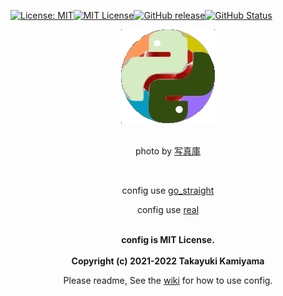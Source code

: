 [![License: MIT](https://img.shields.io/badge/License-MIT-yellow.svg)](https://opensource.org/licenses/MIT)[![MIT
License](http://img.shields.io/badge/license-MIT-blue.svg?style=flat)](
LICENSE)[![GitHub release](https://img.shields.io/github/release/takkii/config.svg?style=flat)](GitHub)[![GitHub Status](https://img.shields.io/github/last-commit/takkii/config.svg?style=flat)](GitHub)
<br />

<div align="center"><img src="https://github.com/takkii/photo/blob/main/images/python_ruby.gif" alt="PythonとRuby" title="logo"></div>
<br />
<div align="center">
    <p> photo by <a href="https://github.com/takkii/photo">写真庫</a></p>
</div>
<br />
<div align="center">
    <p> config use <a href="https://github.com/takkii/go_straight">go_straight</a></p>
    <p> config use <a href="https://github.com/takkii/real">real</a></p>
</div>
<br />
<div align="center">
    <b> config is MIT License. </b>
</div>
<br />
<div align="center">
    <b> Copyright (c) 2021-2022 Takayuki Kamiyama </b>
    <p> Please readme, See the <a href="https://github.com/takkii/config/wiki/memo">wiki</a> for how to use config. </p>
</div>
